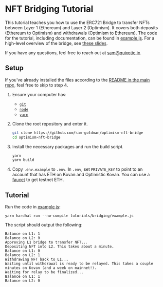 # NFT Bridging Tutorial

This tutorial teaches you how to use the ERC721 Bridge to transfer NFTs between Layer 1 (Ethereum) and Layer 2 (Optimism).
It covers both deposits (Ethereum to Optimism) and withdrawals (Optimism to Ethereum). The code for the tutorial, including documentation, can be found in [example.js](https://github.com/sam-goldman/optimism-nft-bridge/blob/main/tutorials/bridging/example.js). For a high-level overview of the bridge, see [these slides](https://docs.google.com/presentation/d/1oIk3lbnxoFy-eGg04vGntAMYIAErmI-_CtWsKUMTcW8/edit#slide=id.g11ad45bf27e_0_0).

If you have any questions, feel free to reach out at [sam@quixotic.io](mailto:sam@quixotic.io).

## Setup

If you've already installed the files according to the [README in the main repo](https://github.com/sam-goldman/optimism-nft-bridge/blob/main/README.md), feel free to skip to step 4.

1. Ensure your computer has:
   - [`git`](https://git-scm.com/downloads)
   - [`node`](https://nodejs.org/en/)
   - [`yarn`](https://classic.yarnpkg.com/lang/en/docs/install/#mac-stable)

1. Clone the root repository and enter it.

   ```sh
   git clone https://github.com/sam-goldman/optimism-nft-bridge
   cd optimism-nft-bridge
   ```

1. Install the necessary packages and run the build script.

    ```sh
    yarn
    yarn build
    ```

1. Copy `.env.example` to `.env`. In `.env`, set `PRIVATE_KEY` to point to an account that has ETH on Kovan and Optimistic Kovan. You can use a [faucet](https://community.optimism.io/docs/useful-tools/faucets/#paradigm-multifaucet) to get testnet ETH.


## Tutorial

Run the code in [example.js](https://github.com/sam-goldman/optimism-nft-bridge/blob/main/tutorials/bridging/example.js):
```
yarn hardhat run --no-compile tutorials/bridging/example.js
```

The script should output the following:
```
Balance on L1: 1
Balance on L2: 0
Approving L1 bridge to transfer NFT...
Depositing NFT into L2. This takes about a minute.
Balance on L1: 0
Balance on L2: 1
Withdrawing NFT back to L1...
Waiting until withdrawal is ready to be relayed. This takes a couple minutes on Kovan (and a week on mainnet!).
Waiting for relay to be finalized...
Balance on L1: 1
Balance on L2: 0
```
